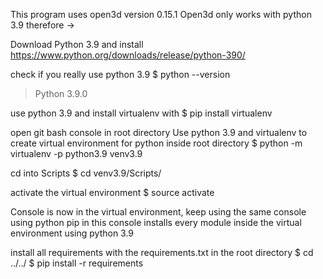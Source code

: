 This program uses open3d version 0.15.1
Open3d only works with python 3.9 therefore ->

Download Python 3.9 and install
https://www.python.org/downloads/release/python-390/

check if you really use python 3.9
$ python --version
> Python 3.9.0


use python 3.9 and install virtualenv with
$ pip install virtualenv

open git bash console in root directory
Use python 3.9 and virtualenv to create virtual environment for python inside root directory
$ python -m virtualenv -p python3.9 venv3.9

cd into Scripts
$ cd venv3.9/Scripts/

activate the virtual environment
$ source activate

Console is now in the virtual environment, keep using the same console
using python pip in this console installs every module inside the virtual environment using python 3.9

install all requirements with the requirements.txt in the root directory
$ cd ../../
$ pip install -r requirements

